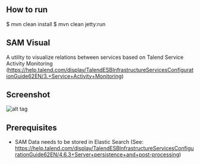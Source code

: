## How to run
$ mvn clean install
$ mvn clean jetty:run

## SAM Visual
A utility to visualize relations between services based on Talend Service Activity Monitoring (https://help.talend.com/display/TalendESBInfrastructureServicesConfigurationGuide62EN/3.+Service+Activity+Monitoring)


## Screenshot
![alt tag](http://aymenfurter.ch/samvisual.png)

## Prerequisites
- SAM Data needs to be stored in Elastic Search (See: https://help.talend.com/display/TalendESBInfrastructureServicesConfigurationGuide62EN/4.6.3+Server+persistence+and+post-processing)


